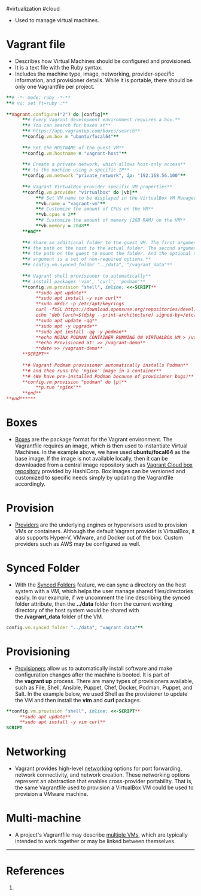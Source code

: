 #virtualization #cloud 

- Used to manage virtual machines.
# Vagrant file
- Describes how Virtual Machines should be configured and provisioned. 
- It is a text file with the Ruby syntax.
- Includes the machine type, image, networking, provider-specific information, and provisioner details. While it is portable, there should be only one Vagrantfile per project.
```rb
**# -*- mode: ruby -*-**  
**# vi: set ft=ruby :**  
   
**Vagrant.configure("2") do |config|**  
      **# Every Vagrant development environment requires a box.**   
      **# You can search for boxes at**   
      **# https://app.vagrantup.com/boxes/search**  
      **config.vm.box = "ubuntu/focal64"**  
   
      **# Set the HOSTNAME of the guest VM**  
      **config.vm.hostname = "vagrant-host"**  
   
      **# Create a private network, which allows host-only access**   
      **# to the machine using a specific IP**  
      **config.vm.network "private_network", ip: "192.168.56.100"**  
   
      **# Vagrant VirtualBox provider specific VM properties**  
      **config.vm.provider "virtualbox" do |vb|**  
           **# Set VM name to be displayed in the VirtualBox VM Manager window**  
           **vb.name = "vagrant-vm"**  
           **# Customize the amount of CPUs on the VM**  
           **vb.cpus = 2**  
           **# Customize the amount of memory (2GB RAM) on the VM**  
           **vb.memory = 2048**  
      **end**  
   
      **# Share an additional folder to the guest VM. The first argument is**  
      **# the path on the host to the actual folder. The second argument is**  
      **# the path on the guest to mount the folder. And the optional third**  
      **# argument is a set of non-required options.**  
      **# config.vm.synced_folder "../data", "/vagrant_data"**  
   
      **# Vagrant shell provisioner to automatically**  
      **# install packages 'vim', 'curl', 'podman'**   
      **config.vm.provision "shell", inline: <<-SCRIPT**  
           **sudo apt update**  
           **sudo apt install -y vim curl**  
           **sudo mkdir -p /etc/apt/keyrings  
           curl -fsSL https://download.opensuse.org/repositories/devel:kubic:libcontainers:unstable/xUbuntu_$(lsb_release -rs)/Release.key | gpg --dearmor | sudo tee /etc/apt/keyrings/devel_kubic_libcontainers_unstable.gpg > /dev/null  
           echo "deb [arch=$(dpkg --print-architecture) signed-by=/etc/apt/keyrings/devel_kubic_libcontainers_unstable.gpg] https://download.opensuse.org/repositories/devel:kubic:libcontainers:unstable/xUbuntu_$(lsb_release -rs)/ /" | sudo tee /etc/apt/sources.list.d/devel:kubic:libcontainers:unstable.list > /dev/null**  
           **sudo apt update -qq**  
           **sudo apt -y upgrade**  
           **sudo apt install -qq -y podman**  
           **echo NGINX PODMAN CONTAINER RUNNING ON VIRTUALBOX VM > /vagrant-demo**  
           **echo Provisioned at: >> /vagrant-demo**  
           **date >> /vagrant-demo**  
      **SCRIPT**  
   
      **# Vagrant Podman provisioner automatically installs Podman**  
      **# and then runs the 'nginx' image in a container**  
      **# (We have pre-installed Podman because of provisioner bugs)**  
      **config.vm.provision "podman" do |p|**  
           **p.run "nginx"**  
      **end**  
**end******
```

# Boxes
- [Boxes](https://developer.hashicorp.com/vagrant/docs/boxes) are the package format for the Vagrant environment. The Vagrantfile requires an image, which is then used to instantiate Virtual Machines. In the example above, we have used **ubuntu/focal64** as the base image. If the image is not available locally, then it can be downloaded from a central image repository such as [Vagrant Cloud box repository](https://app.vagrantup.com/boxes/search) provided by HashiCorp. Box images can be versioned and customized to specific needs simply by updating the Vagrantfile accordingly.
# Provision
- [Providers](https://www.vagrantup.com/docs/providers/) are the underlying engines or hypervisors used to provision VMs or containers. Although the default Vagrant provider is VirtualBox, it also supports Hyper-V, VMware, and Docker out of the box. Custom providers such as AWS may be configured as well.
# Synced Folder
- With the [Synced Folders](https://www.vagrantup.com/docs/synced-folders/) feature, we can sync a directory on the host system with a VM, which helps the user manage shared files/directories easily. In our example, if we uncomment the line describing the synced folder attribute, then the **../data** folder from the current working directory of the host system would be shared with the **/vagrant_data** folder of the VM.

```rb
config.vm.synced_folder "../data", "vagrant_data"**
```

# Provisioning
- [Provisioners](https://www.vagrantup.com/docs/provisioning/) allow us to automatically install software and make configuration changes after the machine is booted. It is part of the **vagrant up** process. There are many types of provisioners available, such as File, Shell, Ansible, Puppet, Chef, Docker, Podman, Puppet, and Salt. In the example below, we used Shell as the provisioner to update the VM and then install the **vim** and **curl** packages.

```rb
**config.vm.provision "shell", inline: <<-SCRIPT**  
     **sudo apt update**  
     **sudo apt install -y vim curl**
SCRIPT
```

# Networking
- Vagrant provides high-level [networking](https://www.vagrantup.com/docs/networking/) options for port forwarding, network connectivity, and network creation. These networking options represent an abstraction that enables cross-provider portability. That is, the same Vagrantfile used to provision a VirtualBox VM could be used to provision a VMware machine.
# Multi-machine
- A project's Vagrantfile may describe [multiple VMs](https://www.vagrantup.com/docs/multi-machine/), which are typically intended to work together or may be linked between themselves.
---
# References
1. 
